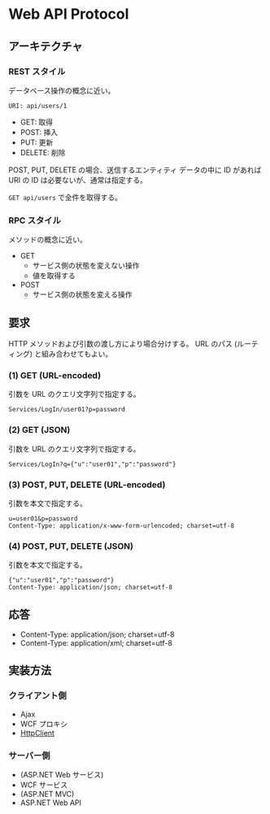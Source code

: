 # Web API Protocol

## アーキテクチャ
### REST スタイル
データベース操作の概念に近い。

```
URI: api/users/1
```

- GET: 取得
- POST: 挿入
- PUT: 更新
- DELETE: 削除

POST, PUT, DELETE の場合、送信するエンティティ データの中に ID があれば URI の ID は必要ないが、通常は指定する。

`GET api/users` で全件を取得する。

### RPC スタイル
メソッドの概念に近い。
- GET
  - サービス側の状態を変えない操作
  - 値を取得する
- POST
  - サービス側の状態を変える操作

## 要求
HTTP メソッドおよび引数の渡し方により場合分けする。
URL のパス (ルーティング) と組み合わせてもよい。

### (1) GET (URL-encoded)
引数を URL のクエリ文字列で指定する。
```
Services/LogIn/user01?p=password
```

### (2) GET (JSON)
引数を URL のクエリ文字列で指定する。
```
Services/LogIn?q={"u":"user01","p":"password"}
```

### (3) POST, PUT, DELETE (URL-encoded)
引数を本文で指定する。
```
u=user01&p=password
Content-Type: application/x-www-form-urlencoded; charset=utf-8
```

### (4) POST, PUT, DELETE (JSON)
引数を本文で指定する。
```
{"u":"user01","p":"password"}
Content-Type: application/json; charset=utf-8
```

## 応答
- Content-Type: application/json; charset=utf-8
- Content-Type: application/xml; charset=utf-8

## 実装方法

### クライアント側
- Ajax
- WCF プロキシ
- [HttpClient](https://docs.microsoft.com/en-us/aspnet/web-api/overview/advanced/calling-a-web-api-from-a-net-client)

### サーバー側
- (ASP.NET Web サービス)
- WCF サービス
- (ASP.NET MVC)
- ASP.NET Web API
